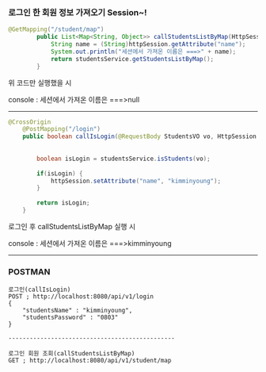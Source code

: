 ### 로그인 한 회원 정보 가져오기 Session~!

```java
@GetMapping("/student/map")
		public List<Map<String, Object>> callStudentsListByMap(HttpSession httpSession){
			String name = (String)httpSession.getAttribute("name");
			System.out.println("세션에서 가져온 이름은 ===>" + name);
			return studentsService.getStudentsListByMap();
		}  
```
위 코드만 실행했을 시

console : 세션에서 가져온 이름은 ===>null

---

```java
@CrossOrigin
	@PostMapping("/login")
	public boolean callIsLogin(@RequestBody StudentsVO vo, HttpSession httpSession) {
		
		
		boolean isLogin = studentsService.isStudents(vo);
		
		if(isLogin) {
			httpSession.setAttribute("name", "kimminyoung");
		}
		
		return isLogin;
	}
```
로그인 후 callStudentsListByMap 실행 시

console : 세션에서 가져온 이름은 ===>kimminyoung

---

### POSTMAN
```
로그인(callIsLogin)
POST ; http://localhost:8080/api/v1/login
{
    "studentsName" : "kimminyoung",
    "studentsPassword" : "0803"
}

-----------------------------------------------

로그인 회원 조회(callStudentsListByMap)
GET ; http://localhost:8080/api/v1/student/map
```
